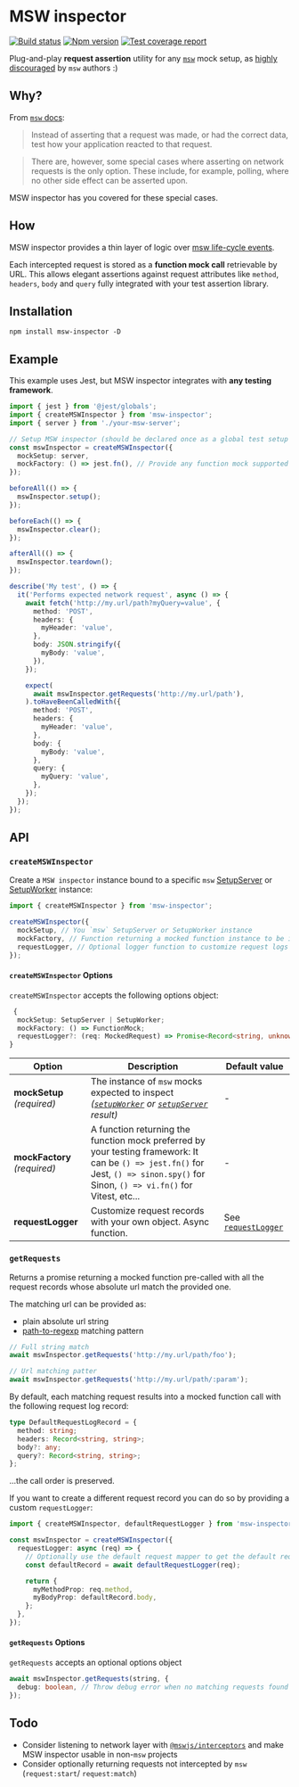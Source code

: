 # MSW inspector

[![Build status][ci-badge]][ci]
[![Npm version][npm-version-badge]][npm]
[![Test coverage report][coveralls-badge]][coveralls]

Plug-and-play **request assertion** utility for any [`msw`][msw] mock setup, as [highly discouraged][msw-docs-request-assertions] by `msw` authors :)

## Why?

From [`msw` docs][msw-docs-request-assertions]:

> Instead of asserting that a request was made, or had the correct data, test how your application reacted to that request.

> There are, however, some special cases where asserting on network requests is the only option. These include, for example, polling, where no other side effect can be asserted upon.

MSW inspector has you covered for these special cases.

## How

MSW inspector provides a thin layer of logic over [msw life-cycle events][msw-docs-life-cycle-events].

Each intercepted request is stored as a **function mock call** retrievable by URL. This allows elegant assertions against request attributes like `method`, `headers`, `body` and `query` fully integrated with your test assertion library.

## Installation

```
npm install msw-inspector -D
```

## Example

This example uses Jest, but MSW inspector integrates with **any testing framework**.

```ts
import { jest } from '@jest/globals';
import { createMSWInspector } from 'msw-inspector';
import { server } from './your-msw-server';

// Setup MSW inspector (should be declared once as a global test setup routine)
const mswInspector = createMSWInspector({
  mockSetup: server,
  mockFactory: () => jest.fn(), // Provide any function mock supported by your testing library
});

beforeAll(() => {
  mswInspector.setup();
});

beforeEach(() => {
  mswInspector.clear();
});

afterAll(() => {
  mswInspector.teardown();
});

describe('My test', () => {
  it('Performs expected network request', async () => {
    await fetch('http://my.url/path?myQuery=value', {
      method: 'POST',
      headers: {
        myHeader: 'value',
      },
      body: JSON.stringify({
        myBody: 'value',
      }),
    });

    expect(
      await mswInspector.getRequests('http://my.url/path'),
    ).toHaveBeenCalledWith({
      method: 'POST',
      headers: {
        myHeader: 'value',
      },
      body: {
        myBody: 'value',
      },
      query: {
        myQuery: 'value',
      },
    });
  });
});
```

## API

### `createMSWInspector`

Create a `MSW inspector` instance bound to a specific `msw` [SetupServer][msw-docs-setup-server] or [SetupWorker][msw-docs-setup-worker] instance:

```ts
import { createMSWInspector } from 'msw-inspector';

createMSWInspector({
  mockSetup, // You `msw` SetupServer or SetupWorker instance
  mockFactory, // Function returning a mocked function instance to be inspected in your tests
  requestLogger, // Optional logger function to customize request logs
});
```

#### `createMSWInspector` Options

`createMSWInspector` accepts the following options object:

```ts
 {
  mockSetup: SetupServer | SetupWorker;
  mockFactory: () => FunctionMock;
  requestLogger?: (req: MockedRequest) => Promise<Record<string, unknown>>;
}
```

| Option                       | Description                                                                                                                                                                         | Default value                           |
| ---------------------------- | ----------------------------------------------------------------------------------------------------------------------------------------------------------------------------------- | --------------------------------------- |
| **mockSetup** _(required)_   | The instance of `msw` mocks expected to inspect _([`setupWorker`][msw-docs-setup-worker] or [`setupServer`][msw-docs-setup-server] result)_                                         | -                                       |
| **mockFactory** _(required)_ | A function returning the function mock preferred by your testing framework: It can be `() => jest.fn()` for Jest, `() => sinon.spy()` for Sinon, `() => vi.fn()` for Vitest, etc... | -                                       |
| **requestLogger**            | Customize request records with your own object. Async function.                                                                                                                     | See [`requestLogger`](src/index.ts#L19) |

### `getRequests`

Returns a promise returning a mocked function pre-called with all the request records whose absolute url match the provided one.

The matching url can be provided as:

- plain absolute url string
- [path-to-regexp](https://www.npmjs.com/package/path-to-regexp) matching pattern

```ts
// Full string match
await mswInspector.getRequests('http://my.url/path/foo');

// Url matching patter
await mswInspector.getRequests('http://my.url/path/:param');
```

By default, each matching request results into a mocked function call with the following request log record:

```ts
type DefaultRequestLogRecord = {
  method: string;
  headers: Record<string, string>;
  body?: any;
  query?: Record<string, string>;
};
```

...the call order is preserved.

If you want to create a different request record you can do so by providing a custom `requestLogger`:

```ts
import { createMSWInspector, defaultRequestLogger } from 'msw-inspector';

const mswInspector = createMSWInspector({
  requestLogger: async (req) => {
    // Optionally use the default request mapper to get the default request log
    const defaultRecord = await defaultRequestLogger(req);

    return {
      myMethodProp: req.method,
      myBodyProp: defaultRecord.body,
    };
  },
});
```

#### `getRequests` Options

`getRequests` accepts an optional options object

```ts
await mswInspector.getRequests(string, {
  debug: boolean, // Throw debug error when no matching requests found (default: true)
});
```

## Todo

- Consider listening to network layer with [`@mswjs/interceptors`](https://github.com/mswjs/interceptors) and make MSW inspector usable in non-`msw` projects
- Consider optionally returning requests not intercepted by `msw` (`request:start`/ `request:match`)

[ci-badge]: https://github.com/toomuchdesign/msw-inspector/actions/workflows/ci.yml/badge.svg
[ci]: https://github.com/toomuchdesign/msw-inspector/actions/workflows/ci.yml
[coveralls-badge]: https://coveralls.io/repos/github/toomuchdesign/msw-inspector/badge.svg?branch=master
[coveralls]: https://coveralls.io/github/toomuchdesign/msw-inspector?branch=master
[npm]: https://www.npmjs.com/package/msw-inspector
[npm-version-badge]: https://img.shields.io/npm/v/msw-inspector.svg
[msw]: https://mswjs.io
[msw-docs-life-cycle-events]: https://mswjs.io/docs/extensions/life-cycle-events
[msw-docs-request-assertions]: https://mswjs.io/docs/recipes/request-assertions
[msw-docs-setup-server]: https://mswjs.io/docs/api/setup-server
[msw-docs-setup-worker]: https://mswjs.io/docs/api/setup-worker
